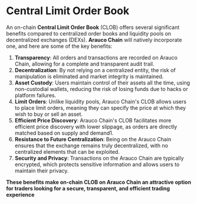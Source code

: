# Central Limit Order Book

An on-chain **Central Limit Order Book** (CLOB) offers several significant benefits compared to centralized order books and liquidity pools on decentralized exchanges (DEXs). **Arauco Chain** will natively incorporate one, and here are some of the key benefits:

1. **Transparency**: All orders and transactions are recorded on Arauco Chain, allowing for a complete and transparent audit trail.
2. **Decentralization**: By not relying on a centralized entity, the risk of manipulation is eliminated and market integrity is maintained.
3. **Asset Custody**: Users maintain control of their assets all the time, using non-custodial wallets, reducing the risk of losing funds due to hacks or platform failures.
4. **Limit Orders**: Unlike liquidity pools, Arauco Chain's CLOB allows users to place limit orders, meaning they can specify the price at which they wish to buy or sell an asset.
5. **Efficient Price Discovery**: Arauco Chain's CLOB facilitates more efficient price discovery with lower slippage, as orders are directly matched based on supply and demand1.
6. **Resistance to Future Centralization**: Being on the Arauco Chain ensures that the exchange remains truly decentralized, with no centralized elements that can be exploited.
7. **Security and Privacy**: Transactions on the Arauco Chain are typically encrypted, which protects sensitive information and allows users to maintain their privacy.

**These benefits make on-chain CLOB on Arauco Chain an attractive option for traders looking for a secure, transparent, and efficient trading experience**
